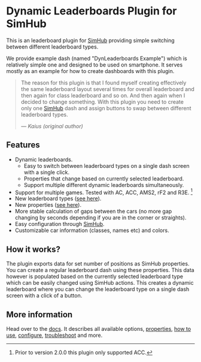 # Dynamic Leaderboards Plugin for SimHub

This is an leaderboard plugin for [SimHub] providing simple switching between different leaderboard types.

We provide example dash (named "DynLeaderboards Example") which is relatively simple one and designed to be used on
smartphone.
It serves mostly as an example for how to create dashboards with this plugin.

> The reason for this plugin is that I found myself creating effectively the same leaderboard layout several times for
> overall leaderboard and then again for class leaderboard and so on.
> And then again when I decided to change something.
> With this plugin you need to create only one [SimHub] dash and assign buttons to swap between different leaderboard
> types.
>
> &mdash; <cite>Kaius (original author)</cite>

## Features

- Dynamic leaderboards.
    - Easy to switch between leaderboard types on a single dash screen with a single click.
    - Properties that change based on currently selected leaderboard.
    - Support multiple different dynamic leaderboards simultaneously.
- Support for multiple games. Tested with AC, ACC, AMS2, rF2 and R3E. [^1]
- New leaderboard types ([see here](https://kaiusl.github.io/KLPlugins.DynLeaderboards/stable/reference/leaderboards/)).
- New properties ([see here](https://kaiusl.github.io/KLPlugins.DynLeaderboards/stable/reference/properties/)).
- More stable calculation of gaps between the cars (no more gap changing by seconds depending if you are in the corner
  or straights).
- Easy configuration through [SimHub].
- Customizable car information (classes, names etc) and colors.

## How it works?

The plugin exports data for set number of positions as SimHub properties.
You can create a regular leaderboard dash using these properties.
This data however is populated based on the currently selected leaderboard type which can be easily changed using SimHub
actions.
This creates a dynamic leaderboard where you can change the leaderboard type on a single dash screen with a click of a
button.

## More information

Head over to the [docs](https://kaiusl.github.io/KLPlugins.DynLeaderboards/stable/). It describes all available
options, [properties](https://kaiusl.github.io/KLPlugins.DynLeaderboards/stable/reference/properties/), [how to use](https://kaiusl.github.io/KLPlugins.DynLeaderboards/stable/user_guide/getting_started/), [configure](https://kaiusl.github.io/KLPlugins.DynLeaderboards/stable/user_guide/config/), [troubleshoot](https://kaiusl.github.io/KLPlugins.DynLeaderboards/stable/user_guide/troubleshooting/)
and more.

[SimHub]: https://www.simhubdash.com/

[^1]: Prior to version 2.0.0 this plugin only supported ACC.